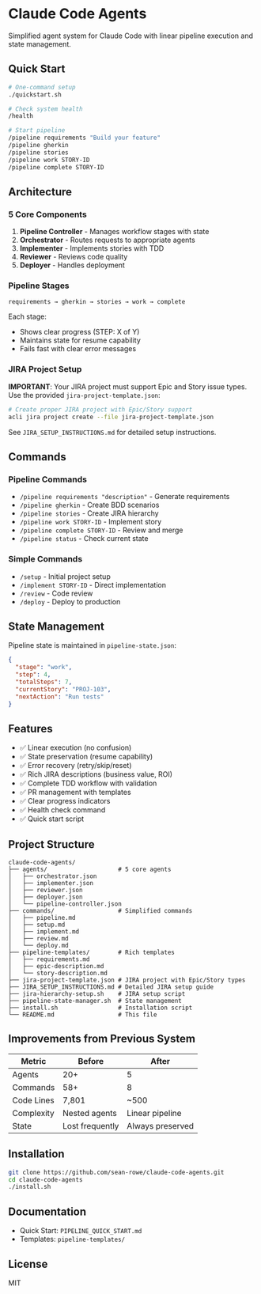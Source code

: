 # Claude Code Agents

Simplified agent system for Claude Code with linear pipeline execution and state management.

## Quick Start

```bash
# One-command setup
./quickstart.sh

# Check system health
/health

# Start pipeline
/pipeline requirements "Build your feature"
/pipeline gherkin
/pipeline stories
/pipeline work STORY-ID
/pipeline complete STORY-ID
```

## Architecture

### 5 Core Components

1. **Pipeline Controller** - Manages workflow stages with state
2. **Orchestrator** - Routes requests to appropriate agents
3. **Implementer** - Implements stories with TDD
4. **Reviewer** - Reviews code quality
5. **Deployer** - Handles deployment

### Pipeline Stages

```
requirements → gherkin → stories → work → complete
```

Each stage:
- Shows clear progress (STEP: X of Y)
- Maintains state for resume capability
- Fails fast with clear error messages

### JIRA Project Setup

**IMPORTANT**: Your JIRA project must support Epic and Story issue types. Use the provided `jira-project-template.json`:

```bash
# Create proper JIRA project with Epic/Story support
acli jira project create --file jira-project-template.json
```

See `JIRA_SETUP_INSTRUCTIONS.md` for detailed setup instructions.

## Commands

### Pipeline Commands
- `/pipeline requirements "description"` - Generate requirements
- `/pipeline gherkin` - Create BDD scenarios
- `/pipeline stories` - Create JIRA hierarchy
- `/pipeline work STORY-ID` - Implement story
- `/pipeline complete STORY-ID` - Review and merge
- `/pipeline status` - Check current state

### Simple Commands
- `/setup` - Initial project setup
- `/implement STORY-ID` - Direct implementation
- `/review` - Code review
- `/deploy` - Deploy to production

## State Management

Pipeline state is maintained in `pipeline-state.json`:

```json
{
  "stage": "work",
  "step": 4,
  "totalSteps": 7,
  "currentStory": "PROJ-103",
  "nextAction": "Run tests"
}
```

## Features

- ✅ Linear execution (no confusion)
- ✅ State preservation (resume capability)
- ✅ Error recovery (retry/skip/reset)
- ✅ Rich JIRA descriptions (business value, ROI)
- ✅ Complete TDD workflow with validation
- ✅ PR management with templates
- ✅ Clear progress indicators
- ✅ Health check command
- ✅ Quick start script

## Project Structure

```
claude-code-agents/
├── agents/                    # 5 core agents
│   ├── orchestrator.json
│   ├── implementer.json
│   ├── reviewer.json
│   ├── deployer.json
│   └── pipeline-controller.json
├── commands/                  # Simplified commands
│   ├── pipeline.md
│   ├── setup.md
│   ├── implement.md
│   ├── review.md
│   └── deploy.md
├── pipeline-templates/        # Rich templates
│   ├── requirements.md
│   ├── epic-description.md
│   └── story-description.md
├── jira-project-template.json # JIRA project with Epic/Story types
├── JIRA_SETUP_INSTRUCTIONS.md # Detailed JIRA setup guide
├── jira-hierarchy-setup.sh    # JIRA setup script
├── pipeline-state-manager.sh  # State management
├── install.sh                 # Installation script
└── README.md                  # This file
```

## Improvements from Previous System

| Metric | Before | After |
|--------|--------|-------|
| Agents | 20+ | 5 |
| Commands | 58+ | 8 |
| Code Lines | 7,801 | ~500 |
| Complexity | Nested agents | Linear pipeline |
| State | Lost frequently | Always preserved |

## Installation

```bash
git clone https://github.com/sean-rowe/claude-code-agents.git
cd claude-code-agents
./install.sh
```

## Documentation

- Quick Start: `PIPELINE_QUICK_START.md`
- Templates: `pipeline-templates/`

## License

MIT